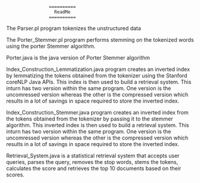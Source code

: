                     ==========
					  ReadMe
				    ==========

The Parser.pl program tokenizes the unstructured data

The Porter_Stemmer.pl program performs stemming on the tokenized words using the porter Stemmer algorithm.

Porter.java is the java version of Porter Stemmer algorithm

Index_Construction_Lemmatization.java program creates an inverted index by lemmatizing the tokens obtained from the tokenizer using the Stanford coreNLP Java APIs. This index is then used to build a retrieval system. This inturn has two version within the same program. One version is the uncomressed version whereas the other is the compressed version which results in a lot of savings in space required to store the inverted index. 

Index_Construction_Stemmer.java program creates an inverted index from the tokens obtained from the tokenizer by passing it to the stemmer algorithm. This inverted index is then used to build a retrieval system. This inturn has two version within the same program. One version is the uncomressed version whereas the other is the compressed version which results in a lot of savings in space required to store the inverted index. 

Retrieval_System.java is a statistical retrieval system that accepts user queries, parses the query, removes the stop words, stems the tokens, calculates the score and retrieves the top 10 documents based on their scores.